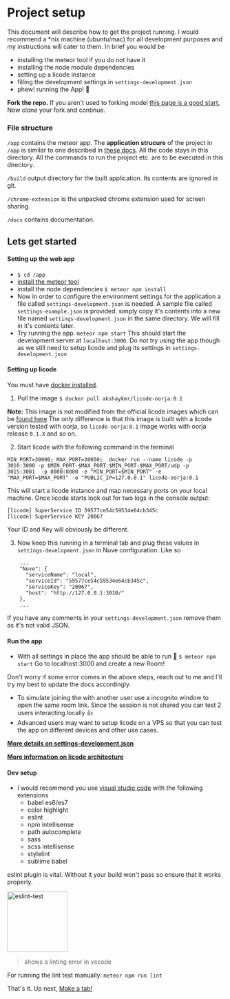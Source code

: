 # Project setup
This document will describe how to get the project running. I would recommend a *nix machine (ubuntu/mac) for all development purposes and my instructions will cater to them.
In brief you would be
 - installing the meteor tool if you do not have it
 - installing the node module dependencies
 - setting up a licode instance
 - filling the development settings in `settings-development.json`
 - phew! running the App! 🙏

**Fork the repo.** If you aren't used to forking model [this page is a good start.](https://help.github.com/articles/working-with-forks/)
Now clone your fork and continue.

### File structure

`/app` contains the meteor app.
The **application strucure** of the project in `/app` is similar to one described in [these docs](https://guide.meteor.com/structure.html#javascript-structure). All the code stays in this directory.
All the commands to run the project etc. are to be executed in this directory.

`/build` output directory for the built application. Its contents are ignored in git.

`/chrome-extension` is the unpacked chrome extension used for screen sharing.

`/docs` contains documentation.

## Lets get started

#### Setting up the web app

- `$ cd /app`
- [install the meteor tool](https://www.meteor.com/install)
- install the node dependencies `$ meteor npm install`
- Now in order to configure the environment settings for the application a file called `settings-development.json` is needed. A sample file called `settings-example.json` is provided. simply copy it's contents into a new file named `settings-development.json` in the same directory.  We will fill in it's contents later.
- Try running the app. `meteor npm start` This should start the development server at `localhost:3000`. Do not try using the app though as we still need to setup licode and plug its settings in `settings-development.json`

#### Setting up licode
You must have [docker installed](https://www.docker.com/community-edition).

1.  Pull the image 
 `$ docker pull akshaykmr/licode-oorja:0.1` 
 
**Note:** This image is not modified from the official licode images which can be [found here](https://hub.docker.com/r/lynckia/licode)
The only difference is that this image is built with a licode version tested with oorja, so `licode-oorja:0.1` image works with oorja release `0.1.X` and so on.


2. Start licode with the following command in the terminal

 `MIN_PORT=30000; MAX_PORT=30050;  docker run --name licode -p  3010:3000 -p $MIN_PORT-$MAX_PORT:$MIN_PORT-$MAX_PORT/udp -p   3015:3001  -p 8080:8080 -e "MIN_PORT=$MIN_PORT" -e "MAX_PORT=$MAX_PORT" -e "PUBLIC_IP=127.0.0.1" licode-oorja:0.1`
 
  This will start a licode instance and map necessary ports on your local machine. Once licode starts look out for two logs   in the console output:
  
 ```
 [licode] SuperService ID 59577ce54c59534e64cb345c 
 [licode] SuperService KEY 20067
 ```
 Your ID and Key will obviously be different.

3. Now keep this running in a terminal tab and plug these values in `settings-development.json` in Nuve configuration. Like so
```
    ...
    "Nuve": {
      "serviceName": "local",
      "serviceId": "59577ce54c59534e64cb345c",
      "serviceKey": "20067",
      "host": "http://127.0.0.1:3010/"
    },
    ...
```
If you have any comments in your `settings-development.json` remove them as it's not valid JSON.

#### Run the app
- With all settings in place the app should be able to run 🙏
 `$ meteor npm start` 
 Go to localhost:3000 and create a new Room!
 
 Don't worry if some error comes in the above steps, reach out to me and I'll try my best to update the docs accordingly.
- To simulate joining the with another user use a incognito window to open the same room link. Since the session is not shared you can test 2 users interacting locally 👍
- Advanced users may want to setup licode on a VPS so that you can test the app on different devices and other use cases.

[**More details on settings-development.json**](./settings-development.md)

[**More information on licode architecture**](https://github.com/lynckia/licode/issues/335#issuecomment-127547113)


#### Dev setup

- I would recommend you use [visual studio code](https://code.visualstudio.com/) with the following extensions
    + babel es6/es7
    + color highlight
    + eslint
    + npm intellisense
    + path autocomplete
    + sass
    + scss intellisense
    + stylelint
    + sublime babel

eslint plugin is vital. Without it your build won't pass so ensure that it works properly.

<img src="http://i.imgur.com/rEr5Q3j.png" alt="eslint-test" height="140px">

>shows a linting error in vscode

For running the lint test manually: `meteor npm run lint`

That's it. Up next, [Make a tab!](./make-a-tab.md)
